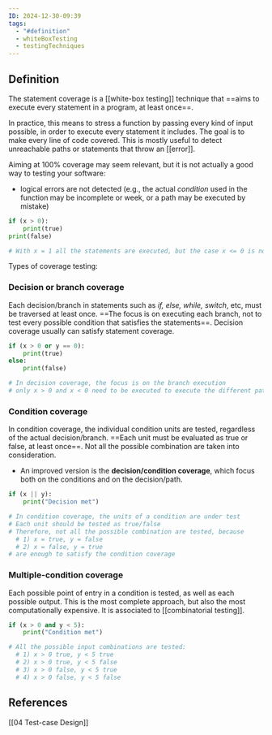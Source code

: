 ```yaml
---
ID: 2024-12-30-09:39
tags:
  - "#definition"
  - whiteBoxTesting
  - testingTechniques
---
```

## Definition

The statement coverage is a [[white-box testing]] technique that ==aims to execute every statement in a program, at least once==.

In practice, this means to stress a function by passing every kind of input possible, in order to execute every statement it includes. The goal is to make every line of code covered. This is mostly useful to detect unreachable paths or statements that throw an [[error]].

Aiming at 100% coverage may seem relevant, but it is not actually a good way to testing your software:
- logical errors are not detected (e.g., the actual *condition* used in the function may be incomplete or week, or a path may be executed by mistake) 

```Python
if (x > 0):
    print(true)
print(false)

# With x = 1 all the statements are executed, but the case x <= 0 is not considered
```

Types of coverage testing:
### Decision or branch coverage

Each decision/branch in statements such as *if, else, while, switch*, etc, must be traversed at least once. ==The focus is on executing each branch, not to test every possible condition that satisfies the statements==. Decision coverage usually can satisfy statement coverage.

```Python
if (x > 0 or y == 0):
    print(true)
else:
    print(false)

# In decision coverage, the focus is on the branch execution
# only x > 0 and x < 0 need to be executed to execute the different paths, while other valid conditions are ignored
```

### Condition coverage

In condition coverage, the individual condition units are tested, regardless of the actual decision/branch. ==Each unit must be evaluated as true or false, at least once==.
Not all the possible combination are taken into consideration.
- An improved version is the **decision/condition coverage**, which focus both on the conditions and on the decision/path.

```Python
if (x || y): 
    print("Decision met")

# In condition coverage, the units of a condition are under test
# Each unit should be tested as true/false
# Therefore, not all the possible combination are tested, because
  # 1) x = true, y = false
  # 2) x = false, y = true
# are enough to satisfy the condition coverage
```

### Multiple-condition coverage

Each possible point of entry in a condition is tested, as well as each possible output. This is the most complete approach, but also the most computationally expensive. It is associated to [[combinatorial testing]].

```Python
if (x > 0 and y < 5):
    print("Condition met")

# All the possible input combinations are tested:
  # 1) x > 0 true, y < 5 true
  # 2) x > 0 true, y < 5 false
  # 3) x > 0 false, y < 5 true
  # 4) x > 0 false, y < 5 false
```

## References
[[04 Test-case Design]]